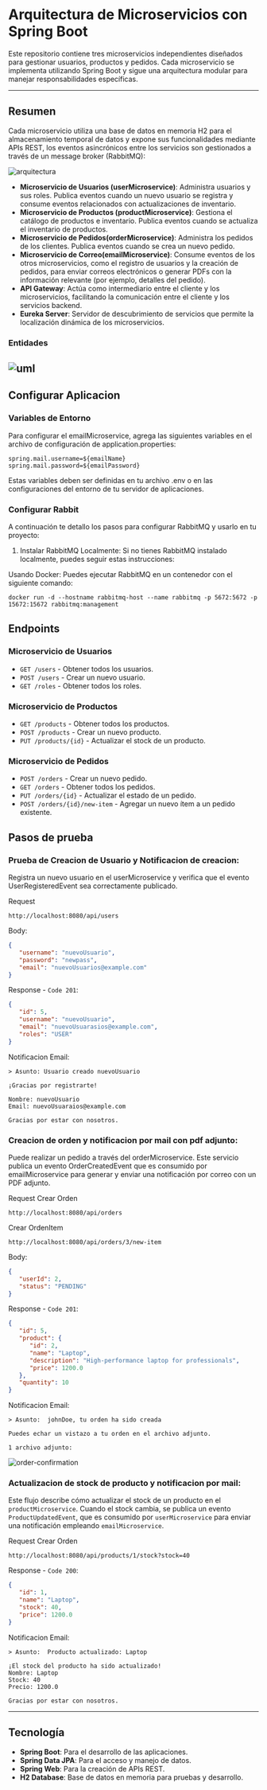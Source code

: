 # Arquitectura de Microservicios con Spring Boot

Este repositorio contiene tres microservicios independientes diseñados para gestionar usuarios, productos y pedidos. Cada microservicio se implementa utilizando Spring Boot y sigue una arquitectura modular para manejar responsabilidades específicas.

---

## Resumen
Cada microservicio utiliza una base de datos en memoria H2 para el almacenamiento temporal de datos y expone sus funcionalidades mediante APIs REST, los eventos asincrónicos entre los servicios son gestionados a través de un message broker (RabbitMQ):

![arquitectura](./microserviceArchitecture.jpg)

- **Microservicio de Usuarios (userMicroservice)**: Administra usuarios y sus roles. Publica eventos cuando un nuevo usuario se registra y consume eventos relacionados con actualizaciones de inventario.
- **Microservicio de Productos (productMicroservice)**: Gestiona el catálogo de productos e inventario. Publica eventos cuando se actualiza el inventario de productos.
- **Microservicio de Pedidos(orderMicroservice)**: Administra los pedidos de los clientes. Publica eventos cuando se crea un nuevo pedido.
- **Microservicio de Correo(emailMicroservice)**: Consume eventos de los otros microservicios, como el registro de usuarios y la creación de pedidos, para enviar correos electrónicos o generar PDFs con la información relevante (por ejemplo, detalles del pedido).
- **API Gateway**: Actúa como intermediario entre el cliente y los microservicios, facilitando la comunicación entre el cliente y los servicios backend.
- **Eureka Server**: Servidor de descubrimiento de servicios que permite la localización dinámica de los microservicios.


### Entidades

![uml](./microserviceUML.png)
---

## Configurar Aplicacion

### Variables de Entorno
Para configurar el emailMicroservice, agrega las siguientes variables en el archivo de configuración de application.properties:

```text
spring.mail.username=${emailName}
spring.mail.password=${emailPassword}
```

Estas variables deben ser definidas en tu archivo .env o en las configuraciones del entorno de tu servidor de aplicaciones.

### Configurar Rabbit

A continuación te detallo los pasos para configurar RabbitMQ y usarlo en tu proyecto:

1. Instalar RabbitMQ
   Localmente:
   Si no tienes RabbitMQ instalado localmente, puedes seguir estas instrucciones:

Usando Docker: Puedes ejecutar RabbitMQ en un contenedor con el siguiente comando:

```text
docker run -d --hostname rabbitmq-host --name rabbitmq -p 5672:5672 -p 15672:15672 rabbitmq:management
```

## Endpoints

### Microservicio de Usuarios
- `GET /users` - Obtener todos los usuarios.
- `POST /users` - Crear un nuevo usuario.
- `GET /roles` - Obtener todos los roles.

### Microservicio de Productos
- `GET /products` - Obtener todos los productos.
- `POST /products` - Crear un nuevo producto.
- `PUT /products/{id}` - Actualizar el stock de un producto.

### Microservicio de Pedidos
- `POST /orders` - Crear un nuevo pedido.
- `GET /orders` - Obtener todos los pedidos.
- `PUT /orders/{id}` - Actualizar el estado de un pedido.
- `POST /orders/{id}/new-item` - Agregar un nuevo ítem a un pedido existente.


## Pasos de prueba

### **Prueba de Creacion de Usuario y Notificacion de creacion:**

Registra un nuevo usuario en el userMicroservice y verifica que el evento UserRegisteredEvent sea correctamente publicado.

Request
```text
http://localhost:8080/api/users
```

Body:
```json
{
   "username": "nuevoUsuario",
   "password": "newpass",
   "email": "nuevoUsuarios@example.com"
}
```

Response - `Code 201`:

```json
{
   "id": 5,
   "username": "nuevoUsuario",
   "email": "nuevoUsuarasios@example.com",
   "roles": "USER"
}
```

Notificacion Email:

```text
> Asunto: Usuario creado nuevoUsuario

¡Gracias por registrarte!

Nombre: nuevoUsuario
Email: nuevoUsuaraios@example.com

Gracias por estar con nosotros.
```

### **Creacion de orden y notificacion por mail con pdf adjunto:**

Puede realizar un pedido a través del orderMicroservice. Este servicio publica un evento OrderCreatedEvent que es consumido por emailMicroservice para generar y enviar una notificación por correo con un PDF adjunto.

Request
Crear Orden
```text
http://localhost:8080/api/orders
```
Crear OrdenItem
```text
http://localhost:8080/api/orders/3/new-item
```

Body:
```json
{
   "userId": 2,
   "status": "PENDING"
}
```

Response - `Code 201`:

```json
{
   "id": 5,
   "product": {
      "id": 2,
      "name": "Laptop",
      "description": "High-performance laptop for professionals",
      "price": 1200.0
   },
   "quantity": 10
}
```

Notificacion Email:

```text
> Asunto:  johnDoe, tu orden ha sido creada

Puedes echar un vistazo a tu orden en el archivo adjunto.

1 archivo adjunto:
```

![order-confirmation](./order-confirmation-pdf.png)

### **Actualizacion de stock de producto y notificacion por mail:**

Este flujo describe cómo actualizar el stock de un producto en el `productMicroservice`. Cuando el stock cambia, se publica un evento `ProductUpdatedEvent`, que es consumido por `userMicroservice` para enviar una notificación empleando `emailMicroservice`.

Request
Crear Orden
```text
http://localhost:8080/api/products/1/stock?stock=40
```

Response - `Code 200`:

```json
{
   "id": 1,
   "name": "Laptop",
   "stock": 40,
   "price": 1200.0
}
```

Notificacion Email:

```text
> Asunto:  Producto actualizado: Laptop

¡El stock del producto ha sido actualizado!
Nombre: Laptop
Stock: 40
Precio: 1200.0

Gracias por estar con nosotros.
```

---

## Tecnología
- **Spring Boot**: Para el desarrollo de las aplicaciones.
- **Spring Data JPA**: Para el acceso y manejo de datos.
- **Spring Web**: Para la creación de APIs REST.
- **H2 Database**: Base de datos en memoria para pruebas y desarrollo.

